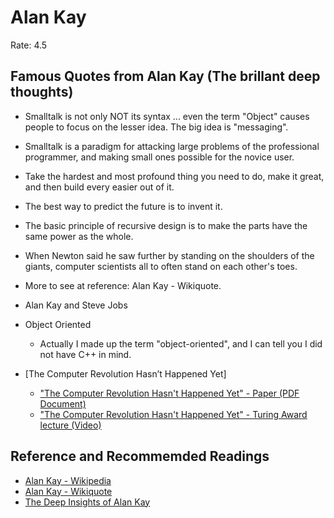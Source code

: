 <html>
<head><title>Alan Kay</title></head>
<body>

Alan Kay
========
Rate: 4.5

Famous Quotes from Alan Kay (The brillant deep thoughts)
---------------------------------------------------------
* Smalltalk is not only NOT its syntax ... even the term "Object" causes people to focus on the lesser idea. The big idea is "messaging".
* Smalltalk is a paradigm for attacking large problems of the professional programmer, and making small ones possible for the novice user.
* Take the hardest and most profound thing you need to do, make it great, and then build every easier out of it.
* The best way to predict the future is to invent it.
* The basic principle of recursive design is to make the parts have the same power as the whole.
* When Newton said he saw further by standing on the shoulders of the giants, computer scientists all to often stand on each other's toes.
* More to see at reference: Alan Kay - Wikiquote.



* Alan Kay and Steve Jobs
* Object Oriented
  * Actually I made up the term "object-oriented", and I can tell you I did not have C++ in mind.
* [The Computer Revolution Hasn’t Happened Yet]
  * ["The Computer Revolution Hasn't Happened Yet" - Paper (PDF Document)](http://www.viewpointsresearch.org/pdf/m2007007a\_revolution.pdf)
  * ["The Computer Revolution Hasn't Happened Yet" - Turing Award lecture (Video)](http://awards.acm.org/images/awards/140/vstream/2003/AlanKay/AK768kFull.mov)



Reference and Recommemded Readings
----------------------------------
* [Alan Kay - Wikipedia](http://en.wikipedia.org/wiki/Alan_kay)
* [Alan Kay - Wikiquote](http://en.wikiquote.org/wiki/Alan_Kay)
* [The Deep Insights of Alan Kay](http://mythz.servicestack.net/blog/2013/02/27/the-deep-insights-of-alan-kay/)

</body>
</html>
